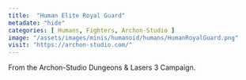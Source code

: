 ```yaml
---
title:  "Human Elite Royal Guard"
metadate: "hide"
categories: [ Humans, Fighters, Archon-Studio ]
image: "/assets/images/minis/humanoid/humans/HumanRoyalGuard.png"
visit: "https://archon-studio.com/"
---
```

From the Archon-Studio Dungeons & Lasers 3 Campaign.